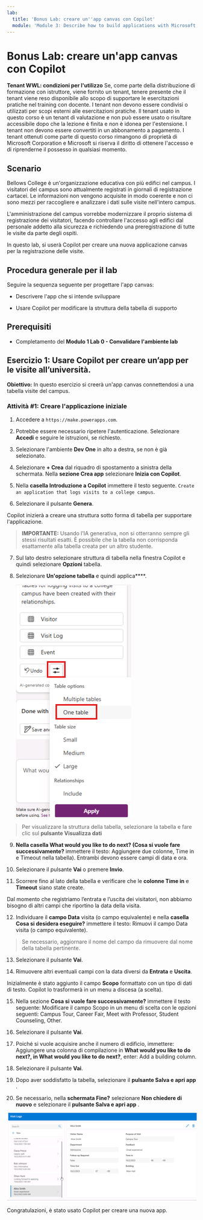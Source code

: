 ```yaml
---
lab:
  title: 'Bonus Lab: creare un''app canvas con Copilot'
  module: 'Module 3: Describe how to build applications with Microsoft Power Apps'
---
```


# Bonus Lab: creare un'app canvas con Copilot

**Tenant WWL: condizioni per l'utilizzo** Se, come parte della distribuzione di formazione con istruttore, viene fornito un tenant, tenere presente che il tenant viene reso disponibile allo scopo di supportare le esercitazioni pratiche nel training con docente. I tenant non devono essere condivisi o utilizzati per scopi esterni alle esercitazioni pratiche. Il tenant usato in questo corso è un tenant di valutazione e non può essere usato o risultare accessibile dopo che la lezione è finita e non è idonea per l'estensione. I tenant non devono essere convertiti in un abbonamento a pagamento. I tenant ottenuti come parte di questo corso rimangono di proprietà di Microsoft Corporation e Microsoft si riserva il diritto di ottenere l'accesso e di riprenderne il possesso in qualsiasi momento. 

## Scenario

Bellows College è un'organizzazione educativa con più edifici nel campus. I visitatori del campus sono attualmente registrati in giornali di registrazione cartacei. Le informazioni non vengono acquisite in modo coerente e non ci sono mezzi per raccogliere e analizzare i dati sulle visite nell'intero campus.

L'amministrazione del campus vorrebbe modernizzare il proprio sistema di registrazione dei visitatori, facendo controllare l'accesso agli edifici dal personale addetto alla sicurezza e richiedendo una preregistrazione di tutte le visite da parte degli ospiti.

In questo lab, si userà Copilot per creare una nuova applicazione canvas per la registrazione delle visite. 

## Procedura generale per il lab

Seguire la sequenza seguente per progettare l'app canvas:

- Descrivere l'app che si intende sviluppare

- Usare Copilot per modificare la struttura della tabella di supporto

 ## Prerequisiti

- Completamento del **Modulo 1 Lab 0 - Convalidare l'ambiente lab**

## Esercizio 1: Usare Copilot per creare un’app per le visite all’università.

**Obiettivo:** In questo esercizio si creerà un'app canvas connettendosi a una tabella visite del campus.

### Attività \#1: Creare l'applicazione iniziale

1. Accedere a `https://make.powerapps.com`.

2. Potrebbe essere necessario ripetere l'autenticazione. Selezionare **Accedi** e seguire le istruzioni, se richiesto.

3. Selezionare l'ambiente **Dev One** in alto a destra, se non è già selezionato.

4. Selezionare **+ Crea** dal riquadro di spostamento a sinistra della schermata. Nella **sezione Crea app** selezionare **Inizia con Copilot**.

5. Nella **casella Introduzione a Copilot** immettere il testo seguente. `Create an application that logs visits to a college campus`. 

6. Selezionare il pulsante **Genera**.

Copilot inizierà a creare una struttura sotto forma di tabella per supportare l'applicazione. 

> **IMPORTANTE:** Usando l’IA generativa, non si otterranno sempre gli stessi risultati esatti. È possibile che la tabella non corrisponda esattamente alla tabella creata per un altro studente. 

7. Sul lato destro selezionare struttura di tabella nella finestra Copilot e quindi selezionare **Opzioni** tabella.

8. Selezionare **Un'opzione tabella** e quindi applica****.
 
    ![Screenshot della struttura Table appena creata](media/bonus-lab-tablestr.png)


> Per visualizzare la struttura della tabella, selezionare la tabella e fare clic sul **pulsante Visualizza dati** 

9. **Nella casella What would you like to do next? (Cosa si vuole fare successivamente?** immettere il testo: Aggiungere due colonne, Time in e Timeout nella tabella). Entrambi devono essere campi di data e ora. 

10. Selezionare il pulsante **Vai** o premere **Invio**. 

11. Scorrere fino al lato della tabella e verificare che le **colonne Time in** e **Timeout** siano state create. 

Dal momento che registriamo l’entrata e l’uscita dei visitatori, non abbiamo bisogno di altri campi che riportino la data della visita. 

12. Individuare il **campo Data** visita (o campo equivalente) e nella **casella Cosa si desidera eseguire?** immettere il testo: Rimuovi il campo Data visita (o campo equivalente). 

>Se necessario, aggiornare il nome del campo da rimuovere dal nome della tabella pertinente.

13. Selezionare il pulsante **Vai**. 

14. Rimuovere altri eventuali campi con la data diversi da **Entrata** e **Uscita**. 

Inizialmente è stato aggiunto il campo **Scopo** formattato con un tipo di dati di testo. Copilot lo trasformerà in un menu a discesa (a scelta). 

15. Nella sezione **Cosa si vuole fare successivamente?** immettere il testo seguente: Modificare il campo Scopo in un menu di scelta con le opzioni seguenti: Campus Tour, Career Fair, Meet with Professor, Student Counseling, Other. 

16. Selezionare il pulsante **Vai**. 

17. Poiché si vuole acquisire anche il numero di edificio, immettere: Aggiungere una colonna di compilazione in **What would you like to do next?, in What would you like to do next?**, enter: Add a building column. 

18. Selezionare il pulsante **Vai**. 

19. Dopo aver soddisfatto la tabella, selezionare il **pulsante Salva e apri app** . 

20. Se necessario, nella **schermata Fine?** selezionare **Non chiedere di nuovo** e selezionare il **pulsante Salva e apri app** . 

![Screenshot dell'app appena creata](media/bonus-lab-copilot-02.png)

Congratulazioni, è stato usato Copilot per creare una nuova app. 

